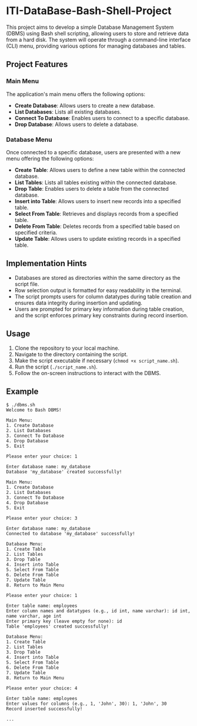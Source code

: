 # ITI-DataBase-Bash-Shell-Project

This project aims to develop a simple Database Management System (DBMS) using Bash shell scripting, allowing users to store and retrieve data from a hard disk. The system will operate through a command-line interface (CLI) menu, providing various options for managing databases and tables.

## Project Features

### Main Menu

The application's main menu offers the following options:

- **Create Database**: Allows users to create a new database.
- **List Databases**: Lists all existing databases.
- **Connect To Database**: Enables users to connect to a specific database.
- **Drop Database**: Allows users to delete a database.

### Database Menu

Once connected to a specific database, users are presented with a new menu offering the following options:

- **Create Table**: Allows users to define a new table within the connected database.
- **List Tables**: Lists all tables existing within the connected database.
- **Drop Table**: Enables users to delete a table from the connected database.
- **Insert into Table**: Allows users to insert new records into a specified table.
- **Select From Table**: Retrieves and displays records from a specified table.
- **Delete From Table**: Deletes records from a specified table based on specified criteria.
- **Update Table**: Allows users to update existing records in a specified table.

## Implementation Hints

- Databases are stored as directories within the same directory as the script file.
- Row selection output is formatted for easy readability in the terminal.
- The script prompts users for column datatypes during table creation and ensures data integrity during insertion and updating.
- Users are prompted for primary key information during table creation, and the script enforces primary key constraints during record insertion.

## Usage

1. Clone the repository to your local machine.
2. Navigate to the directory containing the script.
3. Make the script executable if necessary (`chmod +x script_name.sh`).
4. Run the script (`./script_name.sh`).
5. Follow the on-screen instructions to interact with the DBMS.

## Example
```
$ ./dbms.sh
Welcome to Bash DBMS!

Main Menu:
1. Create Database
2. List Databases
3. Connect To Database
4. Drop Database
5. Exit

Please enter your choice: 1

Enter database name: my_database
Database 'my_database' created successfully!

Main Menu:
1. Create Database
2. List Databases
3. Connect To Database
4. Drop Database
5. Exit

Please enter your choice: 3

Enter database name: my_database
Connected to database 'my_database' successfully!

Database Menu:
1. Create Table
2. List Tables
3. Drop Table
4. Insert into Table
5. Select From Table
6. Delete From Table
7. Update Table
8. Return to Main Menu

Please enter your choice: 1

Enter table name: employees
Enter column names and datatypes (e.g., id int, name varchar): id int, name varchar, age int
Enter primary key (leave empty for none): id
Table 'employees' created successfully!

Database Menu:
1. Create Table
2. List Tables
3. Drop Table
4. Insert into Table
5. Select From Table
6. Delete From Table
7. Update Table
8. Return to Main Menu

Please enter your choice: 4

Enter table name: employees
Enter values for columns (e.g., 1, 'John', 30): 1, 'John', 30
Record inserted successfully!

...

```

